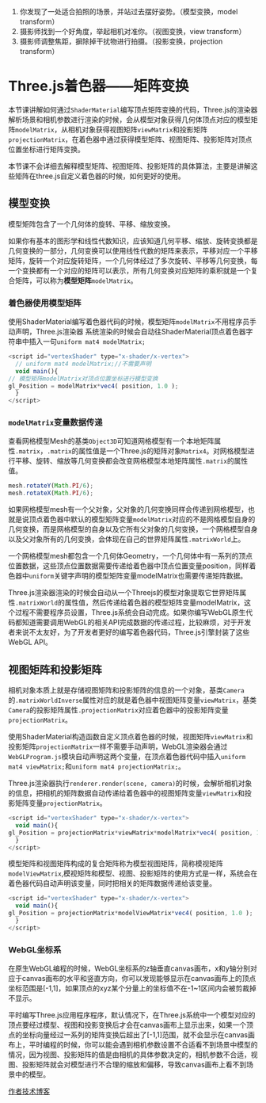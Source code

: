 1. 你发现了一处适合拍照的场景，并站过去摆好姿势。（模型变换，model transform）
2. 摄影师找到一个好角度，举起相机对准你。（视图变换，view transform）
3. 摄影师调整焦距，摒除掉干扰物进行拍摄。（投影变换，projection transform）

# Three.js着色器——矩阵变换

本节课讲解如何通过`ShaderMaterial`编写顶点矩阵变换的代码，Three.js的渲染器解析场景和相机参数进行渲染的时候，会从模型对象获得几何体顶点对应的模型矩阵`modelMatrix`，从相机对象获得视图矩阵`viewMatrix`和投影矩阵`projectionMatrix`，在着色器中通过获得模型矩阵、视图矩阵、投影矩阵对顶点位置坐标进行矩阵变换。

本节课不会详细去解释模型矩阵、视图矩阵、投影矩阵的具体算法，主要是讲解这些矩阵在three.js自定义着色器的时候，如何更好的使用。

## 模型变换

模型矩阵包含了一个几何体的旋转、平移、缩放变换。

如果你有基本的图形学和线性代数知识，应该知道几何平移、缩放、旋转变换都是几何变换的一部分，几何变换可以使用线性代数的矩阵来表示，平移对应一个平移矩阵，旋转一个对应旋转矩阵，一个几何体经过了多次旋转、平移等几何变换，每一个变换都有一个对应的矩阵可以表示，所有几何变换对应矩阵的乘积就是一个复合矩阵，可以称为**模型矩阵**`modelMatrix`。

### 着色器使用模型矩阵

使用ShaderMaterial编写着色器代码的时候，模型矩阵`modelMatrix`不用程序员手动声明，Three.js渲染器 系统渲染的时候会自动往ShaderMaterial顶点着色器字符串中插入一句`uniform mat4 modelMatrix;`

```JavaScript
<script id="vertexShader" type="x-shader/x-vertex">
  // uniform mat4 modelMatrix;//不需要声明
  void main(){
// 模型矩阵modelMatrix对顶点位置坐标进行模型变换
gl_Position = modelMatrix*vec4( position, 1.0 );
  }
</script>
```

### `modelMatrix`变量数据传递

查看网格模型Mesh的基类`Object3D`可知道网格模型有一个本地矩阵属性`.matrix`，`.matrix`的属性值是一个Three.js的矩阵对象`Matrix4`。对网格模型进行平移、旋转、缩放等几何变换都会改变网格模型本地矩阵属性`.matrix`的属性值。

```JavaScript
mesh.rotateY(Math.PI/6);
mesh.rotateX(Math.PI/6);
```

如果网格模型mesh有一个父对象，父对象的几何变换同样会传递到网格模型，也就是说顶点着色器中默认的模型矩阵变量`modelMatrix`对应的不是网格模型自身的几何变换，而是网格模型的自身以及它所有父对象的几何变换，一个网格模型自身以及父对象所有的几何变换，会体现在自己的世界矩阵属性`.matrixWorld`上。

一个网格模型mesh都包含一个几何体Geometry，一个几何体中有一系列的顶点位置数据，这些顶点位置数据需要传递给着色器中顶点位置变量position，同样着色器中`uniform`关键字声明的模型矩阵变量modelMatrix也需要传递矩阵数据。

Three.js渲染器渲染的时候会自动从一个Threejs的模型对象提取它世界矩阵属性`.matrixWorld`的属性值，然后传递给着色器的模型矩阵变量modelMatrix，这个过程不需要程序员设置，Three.js系统会自动完成。如果你编写WebGL原生代码都知道需要调用WebGL的相关API完成数据的传递过程，比较麻烦，对于开发者来说不太友好，为了开发者更好的编写着色器代码，Three.js引擎封装了这些WebGL API。

## 视图矩阵和投影矩阵

相机对象本质上就是存储视图矩阵和投影矩阵的信息的一个对象，基类`Camera`的`.matrixWorldInverse`属性对应的就是着色器中视图矩阵变量`viewMatrix`，基类`Camera`的投影矩阵属性`.projectionMatrix`对应着色器中的投影矩阵变量`projectionMatrix`。

使用ShaderMaterial构造函数自定义顶点着色器的时候，视图矩阵`viewMatrix`和投影矩阵`projectionMatrix`一样不需要手动声明，WebGL渲染器会通过`WebGLProgram.js`模块自动声明这两个变量，在顶点着色器代码中插入`uniform mat4 viewMatrix;`和`uniform mat4 projectionMatrix;`。

Three.js渲染器执行`renderer.render(scene, camera)`的时候，会解析相机对象的信息，把相机的矩阵数据自动传递给着色器中的视图矩阵变量`viewMatrix`和投影矩阵变量`projectionMatrix`。

```JavaScript
<script id="vertexShader" type="x-shader/x-vertex">
  void main(){
gl_Position = projectionMatrix*viewMatrix*modelMatrix*vec4( position, 1.0 );
  }
</script>
```

模型矩阵和视图矩阵构成的复合矩阵称为模型视图矩阵，简称模视矩阵`modelViewMatrix`,模视矩阵和模型、视图、投影矩阵的使用方式是一样，系统会在着色器代码自动声明该变量，同时把相关的矩阵数据传递给该变量。

```JavaScript
<script id="vertexShader" type="x-shader/x-vertex">
  void main(){
gl_Position = projectionMatrix*modelViewMatrix*vec4( position, 1.0 );
  }
</script>
```

### WebGL坐标系

在原生WebGL编程的时候，WebGL坐标系的z轴垂直canvas画布，x和y轴分别对应于canvas画布的水平和竖直方向，你可以发现能够显示在canvas画布上的顶点坐标范围是[-1,1]，如果顶点的xyz某个分量上的坐标值不在-1~1区间内会被剪裁掉不显示。

平时编写Three.js应用程序程序，默认情况下，在Three.js系统中一个模型对应的顶点要经过模型、视图和投影变换后才会在canvas画布上显示出来，如果一个顶点的坐标向量经过一系列的矩阵变换后超出了[-1,1]范围，就不会显示在canvas画布上，平时编程的时候，你可以能会遇到相机参数设置不合适看不到场景中模型的情况，因为视图、投影矩阵的值是由相机的具体参数决定的，相机参数不合适，视图、投影矩阵就会对模型进行不合理的缩放和偏移，导致canvas画布上看不到场景中的模型。

[作者技术博客](http://www.yanhuangxueyuan.com/)